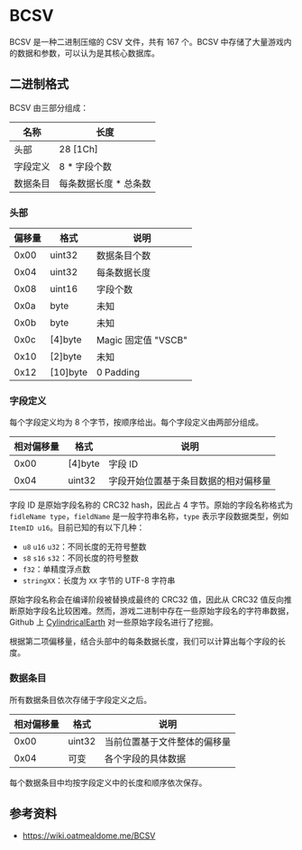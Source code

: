 # BCSV

BCSV 是一种二进制压缩的 CSV 文件，共有 167 个。BCSV 中存储了大量游戏内的数据和参数，可以认为是其核心数据库。

## 二进制格式

BCSV 由三部分组成：

| 名称 | 长度 |
|----|----|
| 头部 | 28 [1Ch] |
| 字段定义 | 8 * 字段个数 |
| 数据条目 | 每条数据长度 * 总条数 |

### 头部

| 偏移量 | 格式 | 说明 |
|------|----|----|
| 0x00 | uint32 | 数据条目个数 |
| 0x04 | uint32 | 每条数据长度 |
| 0x08 | uint16 | 字段个数 |
| 0x0a | byte | 未知 |
| 0x0b | byte | 未知 |
| 0x0c | [4]byte | Magic 固定值 "VSCB" |
| 0x10 | [2]byte | 未知 |
| 0x12 | [10]byte | 0 Padding |

### 字段定义

每个字段定义均为 8 个字节，按顺序给出。每个字段定义由两部分组成。

| 相对偏移量 | 格式 | 说明 |
|----------|----|----|
| 0x00 | [4]byte | 字段 ID |
| 0x04 | uint32 | 字段开始位置基于条目数据的相对偏移量 |

字段 ID 是原始字段名称的 CRC32 hash，因此占 4 字节。原始的字段名称格式为 `fidleName type`，`fieldName` 是一般字符串名称，`type` 表示字段数据类型，例如 `ItemID u16`。目前已知的有以下几种：

* `u8` `u16` `u32`：不同长度的无符号整数
* `s8` `s16` `s32`：不同长度的符号整数
* `f32`：单精度浮点数
* `stringXX`：长度为 `XX` 字节的 UTF-8 字符串

原始字段名称会在编译阶段被替换成最终的 CRC32 值，因此从 CRC32 值反向推断原始字段名比较困难。然而，游戏二进制中存在一些原始字段名的字符串数据，Github 上 [CylindricalEarth](https://github.com/Treeki/CylindricalEarth/issues/4) 对一些原始字段名进行了挖掘。

根据第二项偏移量，结合头部中的每条数据长度，我们可以计算出每个字段的长度。

### 数据条目

所有数据条目依次存储于字段定义之后。

| 相对偏移量 | 格式 | 说明 |
|----------|----|----|
| 0x00 | uint32 | 当前位置基于文件整体的偏移量 |
| 0x04 | 可变 | 各个字段的具体数据 |

每个数据条目中均按字段定义中的长度和顺序依次保存。


## 参考资料

* https://wiki.oatmealdome.me/BCSV
